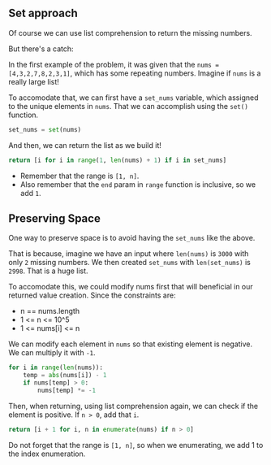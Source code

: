 ## Set approach

Of course we can use list comprehension to return the missing numbers.

But there's a catch:

In the first example of the problem, it was given that the `nums = [4,3,2,7,8,2,3,1]`,
which has some repeating numbers. Imagine if `nums` is a really large list!

To accomodate that, we can first have a `set_nums` variable, which assigned to the unique
elements in `nums`. That we can accomplish using the `set()` function.

```python
set_nums = set(nums)
```

And then, we can return the list as we build it!

```python
return [i for i in range(1, len(nums) + 1) if i in set_nums]
```

- Remember that the range is `[1, n]`.
- Also remember that the `end` param in `range` function is inclusive, so we add `1`.


## Preserving Space

One way to preserve space is to avoid having the `set_nums` like the above.

That is because, imagine we have an input where `len(nums)` is `3000` with only `2` missing numbers.
We then created `set_nums` with `len(set_nums)` is `2998`. That is a huge list.

To accomodate this, we could modify nums first that will beneficial in our returned value creation.
Since the constraints are:
- n == nums.length
- 1 <= n <= 10^5
- 1 <= nums[i] <= n

We can modify each element in `nums` so that existing element is negative. We can multiply it with `-1`.

```python
for i in range(len(nums)):
    temp = abs(nums[i]) - 1
    if nums[temp] > 0:
        nums[temp] *= -1
```

Then, when returning, using list comprehension again, we can check if the element is positive.
If `n > 0`, add that `i`.

```python
return [i + 1 for i, n in enumerate(nums) if n > 0]
```

Do not forget that the range is `[1, n]`, so when we enumerating, we add 1 to the index enumeration.
